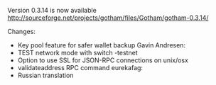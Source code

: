 Version 0.3.14 is now available
http://sourceforge.net/projects/gotham/files/Gotham/gotham-0.3.14/

Changes:
* Key pool feature for safer wallet backup
Gavin Andresen:
* TEST network mode with switch -testnet
* Option to use SSL for JSON-RPC connections on unix/osx
* validateaddress RPC command
eurekafag:
* Russian translation
